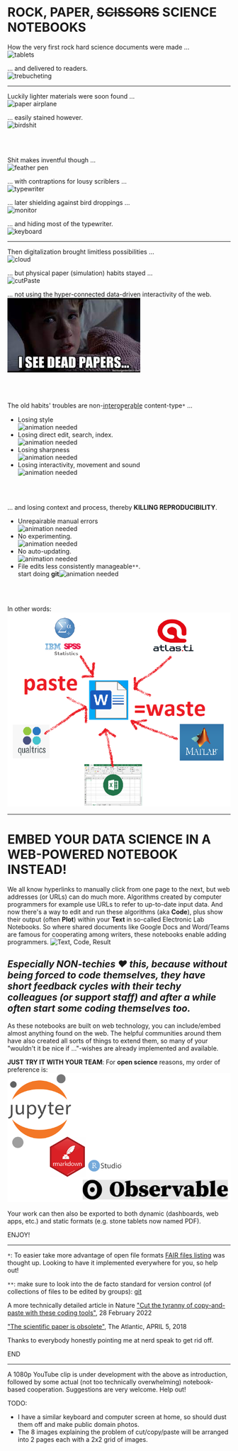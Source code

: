 # ROCK, PAPER, ~~SCISSORS~~ SCIENCE NOTEBOOKS

How the very first rock hard science documents were made …<br>![tablets](https://s3.amazonaws.com/lowres.cartoonstock.com/technology-backup-backed_up-spare-history-caves-shr1435_low.jpg)

… and delivered to readers.<br>![trebucheting](https://www.toonpool.com/user/3107/files/send_email_380405.jpg)

---

Luckily lighter materials were soon found …<br>![paper airplane](https://www.pngitem.com/pimgs/m/31-317183_painted-paper-plane-hand-png-download-free-clipart.png)

… easily stained however.<br>![birdshit](https://www.nicepng.com/png/detail/147-1472116_royalty-free-collection-of-high-quality-free-cliparts.png)

<br><br>

Shit makes inventful though …<br>![feather pen](https://encrypted-tbn0.gstatic.com/images?q=tbn:ANd9GcQF8SI83PV8vXV1DoUtGe4-wt_IT3Bq7BGJ6RVZlUnh64Azp9eGOwRd7vzZUaIzrqte6Ik&usqp=CAU)

… with contraptions for lousy scriblers …<br>![typewriter](https://cdn3.vectorstock.com/i/1000x1000/23/67/drawing-of-old-typewriter-with-a-paper-in-black-vector-20272367.jpg)

… later shielding against bird droppings …<br>![monitor](https://thumbs.dreamstime.com/z/old-retro-crt-monitor-display-blank-white-screen-isolated-background-162226372.jpg)

… and hiding most of the typewriter.<br>![keyboard](https://content.instructables.com/ORIG/FOT/CW6G/HPFZZGBK/FOTCW6GHPFZZGBK.jpg?auto=webp)

---

Then digitalization brought limitless possibilities …<br>![cloud](https://images.theconversation.com/files/243663/original/file-20181102-83644-b06itk.jpg?ixlib=rb-1.1.0&q=45&auto=format&w=1356&h=668&fit=crop)

… but physical paper (simulation) habits stayed …<br>![cutPaste](https://diy.bostik.com/sites/default/files/styles/square_crop/public/2020-10/Bostik-DIY-SouthAfrica-Stationery-Cut%27nPaste-40g%2Bscissors-product-teaser-600x600.jpg?itok=fLdeEB0t)

… not using the hyper-connected data-driven interactivity of the web.<br>![dead papers](deadpapers.jfif)

<br><br>

The old habits' troubles are non-i̲n̲t̲e̲r̲o̲p̲e̲r̲a̲b̲l̲e̲ content-type``*`` …
- Losing style<br>![animation needed](https://www.theromegroup.com/wp-content/uploads/2016/12/image-needed-300x200.png)
- Losing direct edit, search, index.<br>![animation needed](https://www.theromegroup.com/wp-content/uploads/2016/12/image-needed-300x200.png)
- Losing sharpness<br>![animation needed](https://www.theromegroup.com/wp-content/uploads/2016/12/image-needed-300x200.png)
- Losing interactivity, movement and sound<br>![animation needed](https://www.theromegroup.com/wp-content/uploads/2016/12/image-needed-300x200.png)

<br><br>

… and losing context and process, thereby **KILLING REPRODUCIBILITY**.
- Unrepairable manual errors<br>![animation needed](https://www.theromegroup.com/wp-content/uploads/2016/12/image-needed-300x200.png)
- No experimenting.<br>![animation needed](https://www.theromegroup.com/wp-content/uploads/2016/12/image-needed-300x200.png)
- No auto-updating.<br>![animation needed](https://www.theromegroup.com/wp-content/uploads/2016/12/image-needed-300x200.png)
- File edits less consistently manageable``**``.<br>start doing **git**![animation needed](https://www.theromegroup.com/wp-content/uploads/2016/12/image-needed-300x200.png)

<br><br>

In other words:<br>![CopyPasteWaste](CopyPasteWaste.png)

---

# EMBED YOUR DATA SCIENCE IN A WEB-POWERED NOTEBOOK INSTEAD!
We all know hyperlinks to manually click from one page to the next, but web addresses (or URLs) can do much more. Algorithms created by computer programmers for example use URLs to refer to up-to-date input data. And now there's a way to edit and run these algorithms (aka **Code**), plus show their output (often **Plot**) within your **Text** in so-called Electronic Lab Notebooks. So where shared documents like Google Docs and Word/Teams are famous for cooperating among writers, these notebooks enable adding programmers.
![Text, Code, Result](https://static.packt-cdn.com/products/9781789800265/graphics/assets/318443e2-2a55-4b0e-b59a-b89118d0b7ff.png)
## *Especially NON-techies :heart: this, because without being forced to code themselves, they have short feedback cycles with their techy colleagues (or support staff) and after a while often start some coding themselves too.*
As these notebooks are built on web technology, you can include/embed almost anything found on the web. The helpful communities around them have also created all sorts of things to extend them, so many of your "wouldn't it be nice if …"-wishes are already implemented and available.

**JUST TRY IT WITH YOUR TEAM**: For **open science** reasons, my order of preference is:
![notebook brands](notebooks.png)

Your work can then also be exported to both dynamic (dashboards, web apps, etc.) and static formats (e.g. stone tablets now named PDF).

ENJOY!

---

``*``: To easier take more advantage of open file formats [FAIR files listing](https://github.com/steltenpower/FAIRfilesListing) was thought up. Looking to have it implemented everywhere for you, so help out!

``**``: make sure to look into the de facto standard for version control (of collections of files to be edited by groups): [git](https://thenewstack.io/tutorial-git-for-absolutely-everyone/)

A more technically detailed article in Nature ["Cut the tyranny of copy-and-paste with these coding tools"](https://www.nature.com/articles/d41586-022-00563-z), 28 February 2022

["The scientific paper is obsolete"](https://www.theatlantic.com/science/archive/2018/04/the-scientific-paper-is-obsolete/556676/), The Atlantic, APRIL 5, 2018

Thanks to everybody honestly pointing me at nerd speak to get rid off.

END

---

A 1080p YouTube clip is under development with the above as introduction, followed by some actual (not too technically overwhelming) notebook-based cooperation. Suggestions are very welcome. Help out!

TODO:
- I have a similar keyboard and computer screen at home, so should dust them off and make public domain photos.
- The 8 images explaining the problem of cut/copy/paste will be arranged into 2 pages each with a 2x2 grid of images.
